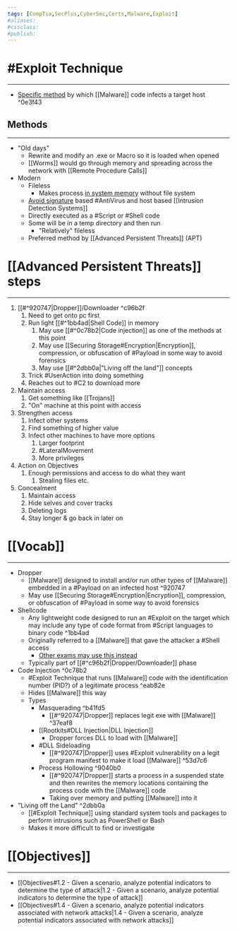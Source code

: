 ```yaml
---
tags: [CompTia,SecPlus,CyberSec,Certs,Malware,Exploit]
#aliases:
#cssclass:
#publish:
---
```


# #Exploit Technique
---
- <u>Specific method</u> by which [[Malware]] code infects a target host ^0e3f43

## Methods
---
- "Old days"
	- Rewrite and modify an .exe or Macro so it is loaded when opened
	- [[Worms]] would go through memory and spreading across the network with [[Remote Procedure Calls]]
- Modern
	- Fileless
		-  Makes process <u>in system memory</u> without file system
	- <u>Avoid signature</u> based #AntiVirus  and host based [[Intrusion Detection Systems]]
	- Directly executed as a #Script or #Shell code
	- Some will be in a temp directory and then run
		- "Relatively" fileless
	- Preferred method by [[Advanced Persistent Threats]] (APT)

# [[Advanced Persistent Threats]] steps
---
1. [[#^920747|Dropper]]/Downloader ^c96b2f
	1. Need to get onto pc first
	2. Run light [[#^1bb4ad|Shell Code]] in memory
		1. May use [[#^0c78b2|Code injection]] as one of the methods at this point
		2. May use [[Securing Storage#Encryption|Encryption]], compression, or obfuscation of #Payload  in some way to avoid forensics
		3. May use [[#^2dbb0a|"Living off the land"]] concepts
	3. Trick #UserAction into doing something
	4. Reaches out to #C2 to download more
2. Maintain access
	1. Get something like [[Trojans]]
	2. "On" machine at this point with access
3.  Strengthen access
	1. Infect other systems
	2. Find something of higher value
	3. Infect other machines to have more options
		1. Larger footprint
		2. #LateralMovement
		3. More privileges
4. Action on Objectives
	1. Enough permissions and access to do what they want
		1. Stealing files etc.
5. Concealment
	1. Maintain access
	2. Hide selves and cover tracks
	3. Deleting logs
	4. Stay longer & go back in later on


# [[Vocab]]
---
- Dropper
	- [[Malware]] designed to install and/or run other types of [[Malware]] embedded in a #Payload on an infected host ^920747
	- May use [[Securing Storage#Encryption|Encryption]], compression, or obfuscation of #Payload  in some way to avoid forensics
- Shellcode
	- Any lightweight code designed to run an #Exploit on the target which may include any type of code format from #Script  languages to binary code ^1bb4ad
	- Originally referred to a [[Malware]] that gave the attacker a #Shell access
		- <u>Other exams may use this instead</u>
	- Typically part of [[#^c96b2f|Dropper/Downloader]] phase
- Code Injection ^0c78b2
	- #Exploit Technique that runs [[Malware]] code with the identification number (PID?) of a legitimate process ^eab82e
	- Hides [[Malware]] this way
	- Types
		- Masquerading ^b41fd5
			- [[#^920747|Dropper]] replaces legit exe with [[Malware]] ^37eaf8
		- [[Rootkits#DLL Injection|DLL Injection]]
			- Dropper forces DLL to load with [[Malware]]
		- #DLL Sideloading
			- [[#^920747|Dropper]] uses #Exploit vulnerability on a legit program manifest to make it load [[Malware]] ^53d7c6
		- Process Hollowing ^9040b0
			- [[#^920747|Dropper]] starts a process in a suspended state and then rewrites the memory locations containing the process code with the [[Malware]] code
			- Taking over memory and putting [[Malware]] into it
- "Living off the Land" ^2dbb0a
	- [[#Exploit Technique]] using standard system tools and packages to perform intrusions such as PowerShell or Bash
	- Makes it more difficult to find or investigate

# [[Objectives]]
---
- [[Objectives#1.2 - Given a scenario, analyze potential indicators to determine the type of attack|1.2 - Given a scenario, analyze potential indicators to determine the type of attack]]
- [[Objectives#1.4 - Given a scenario, analyze potential indicators associated with network attacks|1.4 - Given a scenario, analyze potential indicators associated with network attacks]]